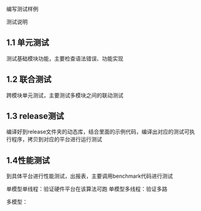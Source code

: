 编写测试样例

测试说明
## 1.1 单元测试
测试基础模块功能，主要检查语法错误、功能实现

## 1.2 联合测试
跨模块单元测试，主要测试多模块之间的联动测试

## 1.3 release测试
编译好到release文件夹的动态库，结合里面的示例代码，编译出对应的测试可执行程序，拷贝到对应的平台进行运行测试


## 1.4性能测试
到具体平台进行性能测试，出报表，主要调用benchmark代码进行测试


单模型单线程：验证硬件平台在该算法可跑
单模型多线程：验证多路


多模型：


